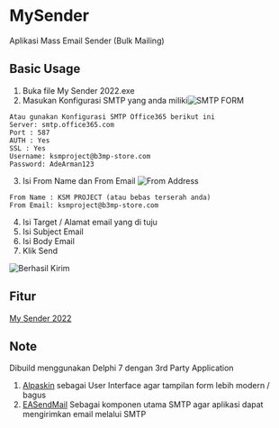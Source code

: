 
# MySender

Aplikasi Mass Email Sender (Bulk Mailing)


## Basic Usage

1. Buka file My Sender 2022.exe
2. Masukan Konfigurasi SMTP yang anda miliki![SMTP FORM](https://i.ibb.co/JFnxkbY/smtp.png)
```
Atau gunakan Konfigurasi SMTP Office365 berikut ini
Server: smtp.office365.com
Port : 587
AUTH : Yes
SSL : Yes
Username: ksmproject@b3mp-store.com
Password: AdeArman123
```
3. Isi From Name dan From Email ![From Address](https://i.ibb.co/VCqgxFS/form.png)
```
From Name : KSM PROJECT (atau bebas terserah anda)
From Email: ksmproject@b3mp-store.com
```
4. Isi Target / Alamat email yang di tuju
5. Isi Subject Email
6. Isi Body Email
7. Klik Send 

![Berhasil Kirim](https://i.ibb.co/Qp9xZys/Screenshot-1.png)

## Fitur

[My Sender 2022](http://www.b3mp-store.com/2022/03/mysender-r3-reborn.html)


## Note
Dibuild menggunakan Delphi 7 dengan 3rd Party Application
1. [Alpaskin](https://www.alphaskins.com/) sebagai User Interface agar tampilan form lebih modern / bagus
2. [EASendMail](https://www.emailarchitect.net/easendmail) Sebagai komponen utama SMTP agar aplikasi dapat mengirimkan email melalui SMTP

 